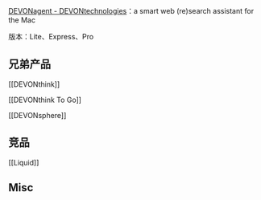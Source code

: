 


[DEVONagent - DEVONtechnologies](https://devontechnologies.com/apps/devonagent)：a smart web (re)search assistant for the Mac

版本：Lite、Express、Pro


## 兄弟产品


[[DEVONthink]]

[[DEVONthink To Go]]

[[DEVONsphere]]

## 竞品

[[Liquid]]

## Misc


